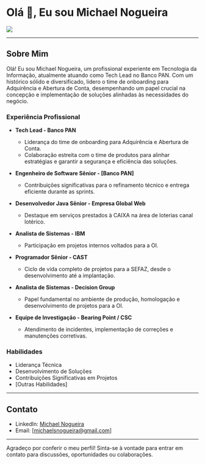 # Olá 👋, Eu sou Michael Nogueira

<a target="_blank" href="https://www.linkedin.com/in/michael-nogueira-4a27a326/">
  <img src="https://img.shields.io/badge/linkedin-0077B5.svg?style=for-the-badge&logo=linkedin&logoColor=white">
</a>

---

## Sobre Mim

Olá! Eu sou Michael Nogueira, um profissional experiente em Tecnologia da Informação, atualmente atuando como Tech Lead no Banco PAN. Com um histórico sólido e diversificado, lidero o time de onboarding para Adquirência e Abertura de Conta, desempenhando um papel crucial na concepção e implementação de soluções alinhadas às necessidades do negócio.

### Experiência Profissional

- **Tech Lead - Banco PAN**
    - Liderança do time de onboarding para Adquirência e Abertura de Conta.
    - Colaboração estreita com o time de produtos para alinhar estratégias e garantir a segurança e eficiência das soluções.

- **Engenheiro de Software Sênior - [Banco PAN]**
    - Contribuições significativas para o refinamento técnico e entrega eficiente durante as sprints.

- **Desenvolvedor Java Sênior - Empresa Global Web**
    - Destaque em serviços prestados à CAIXA na área de loterias canal lotérico.

- **Analista de Sistemas - IBM**
    - Participação em projetos internos voltados para a OI.

- **Programador Sênior - CAST**
    - Ciclo de vida completo de projetos para a SEFAZ, desde o desenvolvimento até a implantação.

- **Analista de Sistemas - Decision Group**
    - Papel fundamental no ambiente de produção, homologação e desenvolvimento de projetos para a OI.

- **Equipe de Investigação - Bearing Point / CSC**
    - Atendimento de incidentes, implementação de correções e manutenções corretivas.

### Habilidades

- Liderança Técnica
- Desenvolvimento de Soluções
- Contribuições Significativas em Projetos
- [Outras Habilidades]

---

## Contato

- LinkedIn: [Michael Nogueira](https://www.linkedin.com/in/michael-nogueira-4a27a326/)
- Email: [michaelsnogueira@gmail.com]

---

Agradeço por conferir o meu perfil! Sinta-se à vontade para entrar em contato para discussões, oportunidades ou colaborações.
